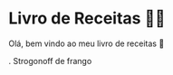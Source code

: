 # Livro de Receitas :man_cook:

Olá, bem vindo ao meu livro de receitas :wave:

 . Strogonoff de frango